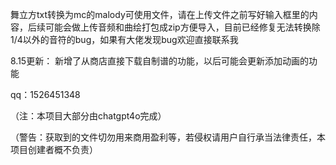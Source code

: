 舞立方txt转换为mc的malody可使用文件，请在上传文件之前写好输入框里的内容，后续可能会做上传音频和曲绘打包成zip方便导入，目前已经修复无法转换除1/4以外的音符的bug，如果有大佬发现bug欢迎直接联系我

8.15更新：
新增了从商店直接下载自制谱的功能，以后可能会更新添加动画的功能

qq：1526451348

（注：本项目大部分由chatgpt4o完成）

（警告：获取到的文件切勿用来商用盈利等，若侵权请用户自行承当法律责任，本项目创建者概不负责）
